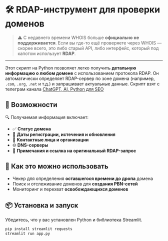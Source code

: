 # 🛠 RDAP-инструмент для проверки доменов

> ⚠️ С недавнего времени WHOIS больше **официально не поддерживается**. Если вы где-то ещё проверяете через WHOIS — скорее всего, это либо старый API, либо интерфейс, который под капотом использует **RDAP**.

---

Этот скрипт на Python позволяет легко получить **детальную информацию о любом домене** с использованием протокола RDAP. Он автоматически определяет RDAP-сервер по зоне домена (например, `.com`, `.org`, `.net` и т.д.) и запрашивает актуальные данные.
Скрипт взят с телеграм канала [ChatGPT, AI, Python для SEO](https://t.me/python_seo)

## 🚀 Возможности

🔍 Получаемая информация включает:

- ✅ **Статус домена**
- 📅 **Даты регистрации, истечения и обновления**
- 👥 **Контактные лица и организации**
- 🌐 **DNS-серверы**
- 📄 **Примечания и ссылка на оригинальный RDAP-запрос**

## 🧠 Как это можно использовать

- Чекер для определения **оставшегося времени до дропа** домена
- Поиск и отслеживание доменов для **создания PBN-сетей**
- Мониторинг и перехват **освобождающихся доменов**

## 📦 Установка и запуск

Убедитесь, что у вас установлен Python и библиотека Streamlit.

```bash
pip install streamlit requests
streamlit run app.py
